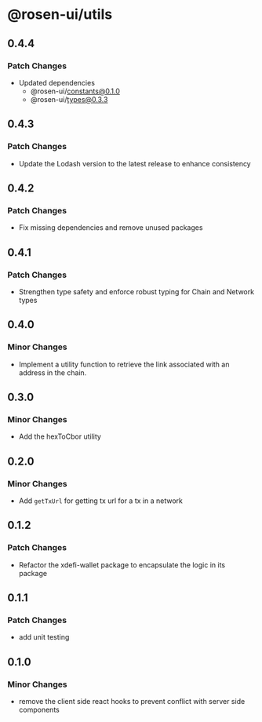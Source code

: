 # @rosen-ui/utils

## 0.4.4

### Patch Changes

- Updated dependencies
  - @rosen-ui/constants@0.1.0
  - @rosen-ui/types@0.3.3

## 0.4.3

### Patch Changes

- Update the Lodash version to the latest release to enhance consistency

## 0.4.2

### Patch Changes

- Fix missing dependencies and remove unused packages

## 0.4.1

### Patch Changes

- Strengthen type safety and enforce robust typing for Chain and Network types

## 0.4.0

### Minor Changes

- Implement a utility function to retrieve the link associated with an address in the chain.

## 0.3.0

### Minor Changes

- Add the hexToCbor utility

## 0.2.0

### Minor Changes

- Add `getTxUrl` for getting tx url for a tx in a network

## 0.1.2

### Patch Changes

- Refactor the xdefi-wallet package to encapsulate the logic in its package

## 0.1.1

### Patch Changes

- add unit testing

## 0.1.0

### Minor Changes

- remove the client side react hooks to prevent conflict with server side components
